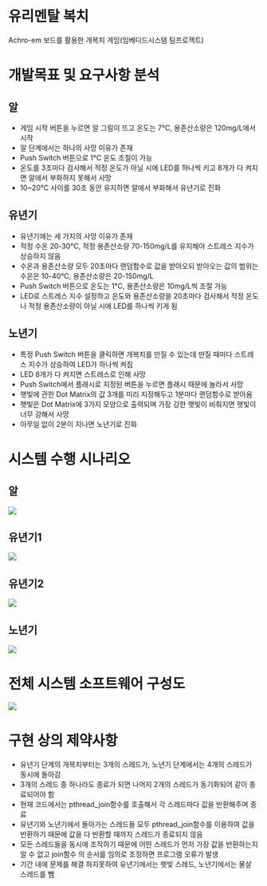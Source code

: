 # 유리멘탈 복치
  Achro-em 보드를 활용한 개복치 게임(임베디드시스템 팀프로젝트)

# 개발목표 및 요구사항 분석
## 알
* 게임 시작 버튼을 누르면 알 그림이 뜨고 온도는 7°C, 용존산소량은 120mg/L에서 시작
* 알 단계에서는 하나의 사망 이유가 존재
* Push Switch 버튼으로 1°C 온도 조절이 가능
* 온도를 3초마다 검사해서 적정 온도가 아닐 시에 LED를 하나씩 키고 8개가 다 켜지면 알에서 부화하지 못해서 사망
* 10~20°C 사이를 30초 동안 유지하면 알에서 부화해서 유년기로 진화

## 유년기
* 유년기에는 세 가지의 사망 이유가 존재
* 적정 수온 20-30°C, 적정 용존산소량 70-150mg/L를 유지해야 스트레스 지수가 상승하지 않음
* 수온과 용존산소량 모두 20초마다 랜덤함수로 값을 받아오되 받아오는 값의 범위는 수온은 10-40°C, 용존산소량은 20-150mg/L
* Push Switch 버튼으로 온도는 1°C, 용존산소량은 10mg/L씩 조절 가능
* LED로 스트레스 지수 설정하고 온도와 용존산소량을 20초마다 검사해서 적정 온도나 적정 용존산소량이 아닐 시에 LED를 하나씩 키게 됨

## 노년기
* 특정 Push Switch 버튼을 클릭하면 개복치를 만질 수 있는데 만질 때마다 스트레스 지수가 상승하여 LED가 하나씩 켜짐
* LED 8개가 다 켜지면 스트레스로 인해 사망
* Push Switch에서 플래시로 지정된 버튼을 누르면 플래시 때문에 놀라서 사망
* 햇빛에 관한 Dot Matrix의 값 3개를 미리 지정해두고 1분마다 랜덤함수로 받아옴
* 햇빛은 Dot Matrix에 3가지 모양으로 출력되며 가장 강한 햇빛이 비춰지면 햇빛이 너무 강해서 사망
* 아무일 없이 2분이 지나면 노년기로 진화

# 시스템 수행 시나리오
## 알
<img src=https://user-images.githubusercontent.com/74261590/101538488-89a9db80-39e0-11eb-8d0c-b76f28d3101e.png>

## 유년기1
<img src=https://user-images.githubusercontent.com/74261590/101538924-194f8a00-39e1-11eb-8e10-b0b19426d1dd.png>

## 유년기2
<img src=https://user-images.githubusercontent.com/74261590/101539053-41d78400-39e1-11eb-869e-6a6150c586d8.png>

## 노년기
<img src=https://user-images.githubusercontent.com/74261590/101539120-57e54480-39e1-11eb-9427-0cf46fa2a79f.png>

# 전체 시스템 소프트웨어 구성도
<img src=https://user-images.githubusercontent.com/74261590/101615614-aa5e4980-3a51-11eb-8184-4fddb0dc44a7.png>

# 구현 상의 제약사항
* 유년기 단계의 개복치부터는 3개의 스레드가, 노년기 단계에서는 4개의 스레드가 동시에 돌아감
* 3개의 스레드 중 하나라도 종료가 되면 나머지 2개의 스레드가 동기화되어 같이 종료되어야 함
* 현재 코드에서는 pthread_join함수를 호출해서 각 스레드마다 값을 반환해주며 종료
* 유년기와 노년기에서 돌아가는 스레드들 모두 pthread_join함수를 이용하여 값을 반환하기 때문에 값을 다 반환할 때까지 스레드가 종료되지 않음
* 모든 스레드들을 동시에 조작하기 때문에 어떤 스레드가 먼저 가장 값을 반환하는지 알 수 없고 join함수 의 순서를 임의로 조정하면 프로그램 오류가 발생
* 기간 내에 문제를 해결 하지못하여 유년기에서는 햇빛 스레드, 노년기에서는 물살 스레드를 뺌 
 